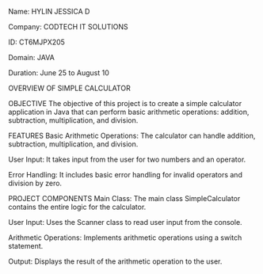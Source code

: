 Name: HYLIN JESSICA D

Company: CODTECH IT SOLUTIONS

ID: CT6MJPX205

Domain: JAVA

Duration: June 25 to August 10

OVERVIEW OF SIMPLE CALCULATOR 

OBJECTIVE 
The objective of this project is to create a simple calculator application in Java that can perform basic arithmetic operations: addition, subtraction, multiplication, and division.

FEATURES
Basic Arithmetic Operations: The calculator can handle addition, subtraction, multiplication, and division.

User Input: It takes input from the user for two numbers and an operator.

Error Handling: It includes basic error handling for invalid operators and division by zero.

PROJECT COMPONENTS 
Main Class: The main class SimpleCalculator contains the entire logic for the calculator.

User Input: Uses the Scanner class to read user input from the console.

Arithmetic Operations: Implements arithmetic operations using a switch statement.

Output: Displays the result of the arithmetic operation to the user.
